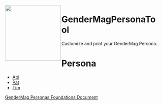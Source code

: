 

<a href="http://gendermag.org" title="Gendermag" >
    <img src="http://gendermag.org/images/rsz_profile_pic.png" width:"180" height="180" style="margin-top: 10px;" align="left">
  </a>

# GenderMagPersonaTool

Customize and print your GenderMag Persona.



# Persona

* <a href="http://gendermag.org/abi_persona.html" title="Abi" >Abi </a> 
* <a href="http://gendermag.org/Pat_persona.html" title="Pat" >Pat </a>
* <a href="http://gendermag.org/Tim_persona.html" title="Tim" >Tim </a> 

<a href="http://gendermag.org/Foundations.html" title="Gendermag" >GenderMag Personas Foundations Document</a>
